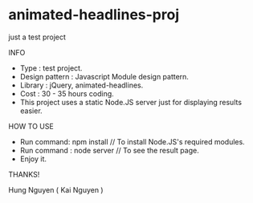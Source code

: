 # animated-headlines-proj
just a test project

INFO
- Type : test project.
- Design pattern : Javascript Module design pattern.
- Library : jQuery, animated-headlines.
- Cost : 30 - 35 hours coding.
- This project uses a static Node.JS server just for displaying results easier.

HOW TO USE
- Run command: npm install  // To install Node.JS's required modules.
- Run command : node server // To see the result page.
- Enjoy it.

THANKS!

Hung Nguyen ( Kai Nguyen )
